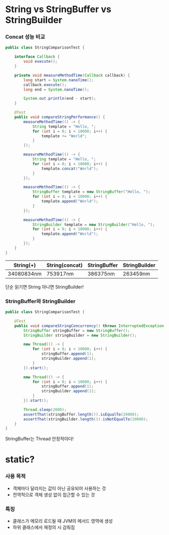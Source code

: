 # String vs StringBuffer vs StringBuilder

### Concat 성능 비교

```java
public class StringComparisonTest {

    interface Callback {
        void execute();
    }

    private void measureMethodTime(Callback callback) {
        long start = System.nanoTime();
        callback.execute();
        long end = System.nanoTime();

        System.out.println(end - start);
    }

    @Test
    public void compareStringPerformance() {
        measureMethodTime(() -> {
            String template = "Hello, ";
            for (int i = 0; i < 10000; i++) {
                template += "World";
            }
        });

        measureMethodTime(() -> {
            String template = "Hello, ";
            for (int i = 0; i < 10000; i++) {
                template.concat("World");
            }
        });

        measureMethodTime(() -> {
            StringBuffer template = new StringBuffer("Hello, ");
            for (int i = 0; i < 10000; i++) {
                template.append("World");
            }
        });

        measureMethodTime(() -> {
            StringBuilder template = new StringBuilder("Hello, ");
            for (int i = 0; i < 10000; i++) {
                template.append("World");
            }
        });
    }
}
```

| String(+)  | String(concat) | StringBuffer |StringBuilder|
|------------|----------------|--------------|-------------|
| 34080834nm | 753917nm       | 386375nm     |263459nm|


단순 읽기면 String 아니면 StringBuilder!
<br/>

### StringBuffer와 StringBuilder

```java
public class StringComparisonTest {

    @Test
    public void compareStringConcurrency() throws InterruptedException {
        StringBuffer stringBuffer = new StringBuffer();
        StringBuilder stringBuilder = new StringBuilder();

        new Thread(() -> {
            for (int i = 0; i < 10000; i++) {
                stringBuffer.append(1);
                stringBuilder.append(1);
            }
        }).start();

        new Thread(() -> {
            for (int i = 0; i < 10000; i++) {
                stringBuffer.append(1);
                stringBuilder.append(1);
            }
        }).start();

        Thread.sleep(2000);
        assertThat(stringBuffer.length()).isEqualTo(20000);
        assertThat(stringBuilder.length()).isNotEqualTo(20000);
    }
}
```

StringBuffer는 Thread 안정적이다!
<br/>

# static?

### 사용 목적
- 객체마다 달라지는 값이 아닌 공유되어 사용하는 것
- 전역적으로 객체 생성 없이 접근할 수 있는 것

### 특징
- 클래스가 메모리 로드될 때 JVM의 메서드 영역에 생성
- 하위 클래스에서 재정의 시 감춰짐
